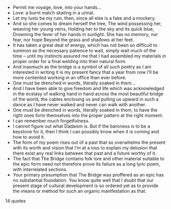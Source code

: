  - Permit me voyage, love, into your hands...
 - Love: a burnt match skating in a urinal.
 - Let my lusts be my ruin, then, since all else is a fake and a mockery.
 - And so she comes to dream herself the tree, The wind possessing her, weaving her young veins, Holding her to the sky and its quick blue, Drowning the fever of her hands in sunlight. She has no memory, nor fear, nor hope Beyond the grass and shadows at her feet.
 - It has taken a great deal of energy, which has not been so difficult to summon as the necessary patience to wait, simply wait much of the time – until my instincts assured me that I had assembled my materials in proper order for a final welding into their natural form.
 - And inasmuch as the bridge is a symbol of all such poetry as I am interested in writing it is my present fancy that a year from now I’ll be more contented working in an office than ever before.
 - One must be drenched in words, literally soaked in them...
 - And I have been able to give freedom and life which was acknowledged in the ecstasy of walking hand in hand across the most beautiful bridge of the world, the cables enclosing us and pulling us upward in such a dance as I have never walked and never can walk with another.
 - One must be drenched in words, literally soaked in them, to have the right ones form themselves into the proper pattern at the right moment.
 - I can remember much forgetfulness.
 - I cannot figure out what Dadaism is. But if the baroness is to be a keystone for it, then I think I can possibly know when it is coming and how to avoid it.
 - The form of my poem rises out of a past that so overwhelms the present with its worth and vision that I’m at a loss to explain my delusion that there exist any real links between that past and a future worthy of it.
 - The fact that The Bridge contains folk lore and other material suitable to the epic form need not therefore prove its failure as a long lyric poem, with interrelated sections.
 - Your primary presumption that The Bridge was proffered as an epic has no substantial foundation. You know quite well that I doubt that our present stage of cultural development is so ordered yet as to provide the means or method for such an organic manifestation as that.

14 quotes